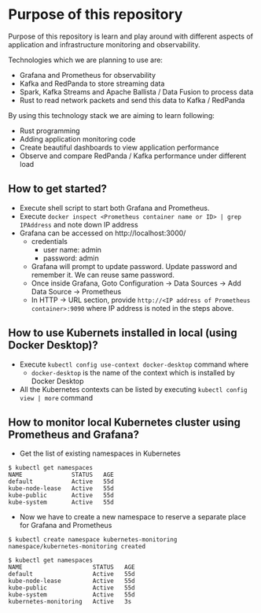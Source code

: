 # Purpose of this repository
Purpose of this repository is learn and play around with different aspects of application and infrastructure monitoring and observability.

Technologies which we are planning to use are:
- Grafana and Prometheus for observability
- Kafka and RedPanda to store streaming data
- Spark, Kafka Streams and Apache Ballista / Data Fusion to process data
- Rust to read network packets and send this data to Kafka / RedPanda


By using this technology stack we are aiming to learn following:
- Rust programming
- Adding application monitoring code
- Create beautiful dashboards to view application performance
- Observe and compare RedPanda / Kafka performance under different load

## How to get started?
- Execute shell script to start both Grafana and Prometheus.
- Execute `docker inspect <Prometheus container name or ID> | grep IPAddress` and note down IP address
- Grafana can be accessed on http://localhost:3000/
    - credentials
        - user name: admin
        - password: admin
    - Grafana will prompt to update password. Update password and remember it. We can reuse same password.
    - Once inside Grafana, Goto Configuration -> Data Sources -> Add Data Source -> Prometheus
    - In HTTP -> URL section, provide `http://<IP address of Prometheus container>:9090` where IP address is noted in the steps above.

## How to use Kubernets installed in local (using Docker Desktop)?
- Execute `kubectl config use-context docker-desktop` command where
    - `docker-desktop` is the name of the context which is installed by Docker Desktop
- All the Kubernetes contexts can be listed by executing `kubectl config view | more` command

## How to monitor local Kubernetes cluster using Prometheus and Grafana?
- Get the list of existing namespaces in Kubernetes
```
$ kubectl get namespaces
NAME              STATUS   AGE
default           Active   55d
kube-node-lease   Active   55d
kube-public       Active   55d
kube-system       Active   55d
```
- Now we have to create a new namespace to reserve a separate place for Grafana and Prometheus
```
$ kubectl create namespace kubernetes-monitoring
namespace/kubernetes-monitoring created

$ kubectl get namespaces                        
NAME                    STATUS   AGE
default                 Active   55d
kube-node-lease         Active   55d
kube-public             Active   55d
kube-system             Active   55d
kubernetes-monitoring   Active   3s
```
